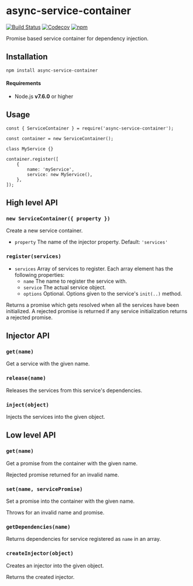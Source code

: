 # async-service-container

[![Build Status](https://travis-ci.org/eetulatja/async-service-container.svg?branch=master)](https://travis-ci.org/eetulatja/async-service-container)
[![Codecov](https://img.shields.io/codecov/c/github/eetulatja/async-service-container.svg)](https://codecov.io/gh/eetulatja/async-service-container)
[![npm](https://img.shields.io/npm/v/async-service-container.svg)](https://www.npmjs.com/package/async-service-container)

Promise based service container for dependency injection.

## Installation

    npm install async-service-container

#### Requirements

* Node.js **v7.6.0** or higher

## Usage

    const { ServiceContainer } = require('async-service-container');

    const container = new ServiceContainer();

    class MyService {}

    container.register([
        {
            name: 'myService',
            service: new MyService(),
        },
    ]);

## High level API

### `new ServiceContainer({ property })`

Create a new service container.

* `property` The name of the injector property. Default: `'services'`

### `register(services)`

* `services` Array of services to register. Each array element has the following properties:
    * `name` The name to register the service with.
    * `service` The actual service object.
    * `options` Optional. Options given to the service's `init(..)` method.

Returns a promise which gets resolved when all the services have been initialized. A rejected promise is returned if any service initialization returns a rejected promise.

## Injector API

### `get(name)`

Get a service with the given name.

### `release(name)`

Releases the services from this service's dependencies.

### `inject(object)`

Injects the services into the given object.

## Low level API

### `get(name)`

Get a promise from the container with the given name.

Rejected promise returned for an invalid name.

### `set(name, servicePromise)`

Set a promise into the container with the given name.

Throws for an invalid name and promise.

### `getDependencies(name)`

Returns dependencies for service registered as `name` in an array.

### `createInjector(object)`

Creates an injector into the given object.

Returns the created injector.
